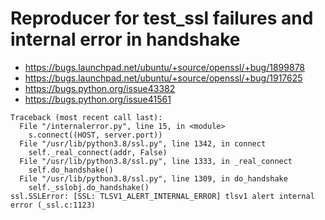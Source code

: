 # Reproducer for test_ssl failures and internal error in handshake

* https://bugs.launchpad.net/ubuntu/+source/openssl/+bug/1899878
* https://bugs.launchpad.net/ubuntu/+source/openssl/+bug/1917625
* https://bugs.python.org/issue43382
* https://bugs.python.org/issue41561

```
Traceback (most recent call last):
  File "/internalerror.py", line 15, in <module>
    s.connect((HOST, server.port))
  File "/usr/lib/python3.8/ssl.py", line 1342, in connect
    self._real_connect(addr, False)
  File "/usr/lib/python3.8/ssl.py", line 1333, in _real_connect
    self.do_handshake()
  File "/usr/lib/python3.8/ssl.py", line 1309, in do_handshake
    self._sslobj.do_handshake()
ssl.SSLError: [SSL: TLSV1_ALERT_INTERNAL_ERROR] tlsv1 alert internal error (_ssl.c:1123)
```
